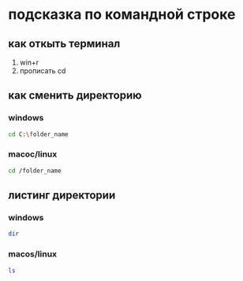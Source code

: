 # подсказка по командной строке

## как откыть терминал
1. win+r
2. прописать cd

## как сменить директорию
### windows
```sh
cd C:\folder_name
```
### macoc/linux
```sh
cd /folder_name
```
## листинг директории
### windows
```sh
dir
```
### macos/linux
```sh
ls
```